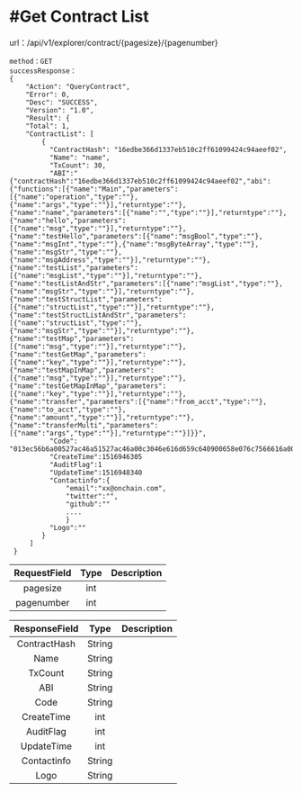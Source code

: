 #  #Get Contract List

url：/api/v1/explorer/contract/{pagesize}/{pagenumber}

	method：GET
	successResponse：
	{
        "Action": "QueryContract",
        "Error": 0,
        "Desc": "SUCCESS",
        "Version": "1.0",
        "Result": {
        "Total": 1,
        "ContractList": [
            {
              "ContractHash": "16edbe366d1337eb510c2ff61099424c94aeef02",
              "Name": "name",
              "TxCount": 30,
              "ABI":"{"contractHash":"16edbe366d1337eb510c2ff61099424c94aeef02","abi":{"functions":[{"name":"Main","parameters":[{"name":"operation","type":""},{"name":"args","type":""}],"returntype":""},{"name":"name","parameters":[{"name":"","type":""}],"returntype":""},{"name":"hello","parameters":[{"name":"msg","type":""}],"returntype":""},{"name":"testHello","parameters":[{"name":"msgBool","type":""},{"name":"msgInt","type":""},{"name":"msgByteArray","type":""},{"name":"msgStr","type":""},{"name":"msgAddress","type":""}],"returntype":""},{"name":"testList","parameters":[{"name":"msgList","type":""}],"returntype":""},{"name":"testListAndStr","parameters":[{"name":"msgList","type":""},{"name":"msgStr","type":""}],"returntype":""},{"name":"testStructList","parameters":[{"name":"structList","type":""}],"returntype":""},{"name":"testStructListAndStr","parameters":[{"name":"structList","type":""},{"name":"msgStr","type":""}],"returntype":""},{"name":"testMap","parameters":[{"name":"msg","type":""}],"returntype":""},{"name":"testGetMap","parameters":[{"name":"key","type":""}],"returntype":""},{"name":"testMapInMap","parameters":[{"name":"msg","type":""}],"returntype":""},{"name":"testGetMapInMap","parameters":[{"name":"key","type":""}],"returntype":""},{"name":"transfer","parameters":[{"name":"from_acct","type":""},{"name":"to_acct","type":""},{"name":"amount","type":""}],"returntype":""},{"name":"transferMulti","parameters":[{"name":"args","type":""}],"returntype":""}]}}",
              "Code": "013ec56b6a00527ac46a51527ac46a00c3046e616d659c640900658e076c7566616a00c30568656c6c6f9c6424006a51c3c0519e640700006c7566616a51c300c36a52527ac46a52c36551076c7566616a00.......",
              "CreateTime":1516946305
              "AuditFlag":1
              "UpdateTime":1516948340
              "Contactinfo":{ 
                  "email":"xx@onchain.com",
                  "twitter":"",
                  "github":""
                  ....
                  }
              "Logo":""
            }
         ]
     }




| RequestField|     Type |   Description   | 
| :--------------: | :--------:| :------: |
|    pagesize|   int|    |
|    pagenumber|   int|    |


| ResponseField     |     Type |   Description   | 
| :--------------: | :--------:| :------: |
| ContractHash|   String|    |
|	Name|   String|  |
| TxCount|   String|    |
| ABI|   String|    |
| Code|   String|    |
|	CreateTime	|	int|	  |
|	AuditFlag|	int|	  |
|	UpdateTime|	int|	  |
|	Contactinfo|	String|	  |
|	Logo|	String|	  |

